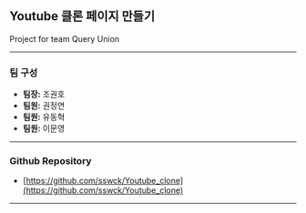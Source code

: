 ## Youtube 클론 페이지 만들기
Project for team Query Union

---

### 팀 구성

* **팀장:** 조권호
* **팀원:** 권정연
* **팀원:** 유동혁
* **팀원:** 이문영

---

### Github Repository

* [https://github.com/sswck/Youtube_clone](https://github.com/sswck/Youtube_clone)

---
